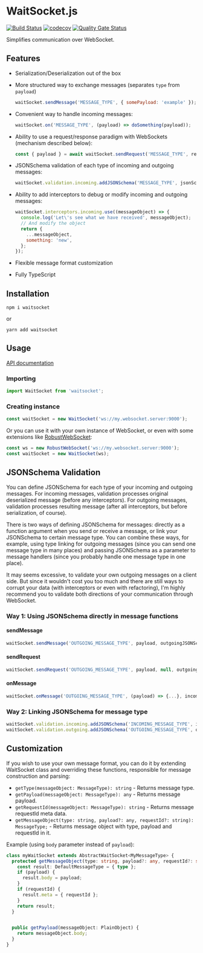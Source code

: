 # WaitSocket.js

[![Build Status](https://travis-ci.org/Kreozot/waitsocket.svg?branch=main)](https://travis-ci.org/Kreozot/waitsocket)
[![codecov](https://codecov.io/gh/Kreozot/waitsocket/branch/main/graph/badge.svg?token=MBOK47MES6)](https://codecov.io/gh/Kreozot/waitsocket)
[![Quality Gate Status](https://sonarcloud.io/api/project_badges/measure?project=Kreozot_waitsocket&metric=alert_status)](https://sonarcloud.io/dashboard?id=Kreozot_waitsocket)

Simplifies communication over WebSocket.

## Features

* Serialization/Deserialization out of the box

* More structured way to exchange messages (separates `type` from `payload`)
  ```javascript
  waitSocket.sendMessage('MESSAGE_TYPE', { somePayload: 'example' });
  ```

* Convenient way to handle incoming messages:
  ```javascript
  waitSocket.on('MESSAGE_TYPE', (payload) => doSomething(payload));
  ```

* Ability to use a request/response paradigm with WebSockets (mechanism described below):
  ```javascript
  const { payload } = await waitSocket.sendRequest('MESSAGE_TYPE', requestPayload);
  ```

* JSONSchema validation of each type of incoming and outgoing messages:
  ```javascript
  waitSocket.validation.incoming.addJSONSchema('MESSAGE_TYPE', jsonSchemaObject);
  ```

* Ability to add interceptors to debug or modify incoming and outgoing messages:
  ```javascript
  waitSocket.interceptors.incoming.use((messageObject) => {
    console.log('Let\'s see what we have received', messageObject);
    // And modify the object
    return {
      ...messageObject,
      something: 'new',
    };
  });
  ```

* Flexible message format customization

* Fully TypeScript

## Installation

```
npm i waitsocket
```

or

```
yarn add waitsocket
```

## Usage

[API documentation](https://kreozot.github.io/waitsocket/)

### Importing

```javascript
import WaitSocket from 'waitsocket';
```

### Creating instance

```javascript
const waitSocket = new WaitSocket('ws://my.websocket.server:9000');
```

Or you can use it with your own instance of WebSocket, or even with some extensions like [RobustWebSocket](https://github.com/appuri/robust-websocket):

```javascript
const ws = new RobustWebSocket('ws://my.websocket.server:9000');
const waitSocket = new WaitSocket(ws);
```

## JSONSchema Validation

You can define JSONSchema for each type of your incoming and outgoing messages. For incoming messages, validation processes original deserialized message (before any interceptors). For outgoing messages, validation processes resulting message (after all interceptors, but before serialization, of course).

There is two ways of defining JSONSchema for messages: directly as a function argument when you send or receive a message, or link your JSONSchema to certain message type. You can combine these ways, for example, using type linking for outgoing messages (since you can send one message type in many places) and passing JSONSchema as a parameter to message handlers (since you probably handle one message type in one place).

It may seems excessive, to validate your own outgoing messages on a client side. But since it wouldn't cost you too much and there are still ways to corrupt your data (with interceptors or even with refactoring), I'm highly recommend you to validate both directions of your communication through WebSocket.

### Way 1: Using JSONSchema directly in message functions

#### sendMessage

```javascript
waitSocket.sendMessage('OUTGOING_MESSAGE_TYPE', payload, outgoingJSONSchemaObject);
```

#### sendRequest

```javascript
waitSocket.sendRequest('OUTGOING_MESSAGE_TYPE', payload, null, outgoingJSONSchemaObject, incomingJSONSchemaObject);
```

#### onMessage

```javascript
waitSocket.onMessage('OUTGOING_MESSAGE_TYPE', (payload) => {...}, incomingJSONSchemaObject);
```

### Way 2: Linking JSONSchema for message type

```javascript
waitSocket.validation.incoming.addJSONSchema('INCOMING_MESSAGE_TYPE', incomingJSONSchemaObject);
waitSocket.validation.outgoing.addJSONSchema('OUTGOING_MESSAGE_TYPE', outgoingJSONSchemaObject);
```

## Customization

If you wish to use your own message format, you can do it by extending WaitSocket class and overriding these functions, responsible for message construction and parsing:

* `getType(messageObject: MessageType): string` - Returns message type.
* `getPayload(messageObject: MessageType): any` - Returns message payload.
* `getRequestId(messageObject: MessageType): string` - Returns message requestId meta data.
* `getMessageObject(type: string, payload?: any, requestId?: string): MessageType;` - Returns message object with type, payload and requestId in it.

Example (using `body` parameter instead of `payload`):
```typescript
class myWaitSocket extends AbstractWaitSocket<MyMessageType> {
  protected getMessageObject(type: string, payload?: any, requestId?: string) {
    const result: DefaultMessageType = { type };
    if (payload) {
      result.body = payload;
    }
    if (requestId) {
      result.meta = { requestId };
    }
    return result;
  }


  public getPayload(messageObject: PlainObject) {
    return messageObject.body;
  }
}
```
